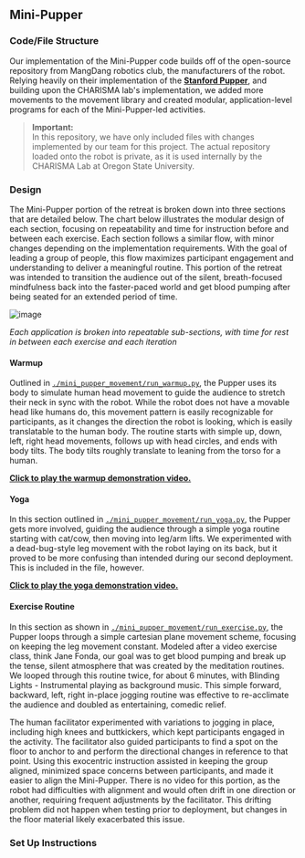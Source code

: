 <!-- README for Mini-Pupper portion of retreat -->
<!-- NOT FINAL, NEEDS TO BE UPDATED -->

## Mini-Pupper

### Code/File Structure

Our implementation of the Mini-Pupper code builds off of the open-source repository from MangDang robotics club, the manufacturers of the robot. Relying heavily on their implementation of the [**Stanford Pupper**](https://github.com/mangdangroboticsclub/StanfordQuadruped), and building upon the CHARISMA lab's implementation, we added more movements to the movement library and created modular, application-level programs for each of the Mini-Pupper-led activities. 

> **Important:**   
> In this repository, we have only included files with changes implemented by our team for this project. The actual repository loaded onto the robot is private, as it is used internally by the CHARISMA Lab at Oregon State University. 

### Design

The Mini-Pupper portion of the retreat is broken down into three sections that are detailed below. The chart below illustrates the modular design of each section, focusing on repeatability and time for instruction before and between each exercise. Each section follows a similar flow, with minor changes depending on the implementation requirements. With the goal of leading a group of people, this flow maximizes participant engagement and understanding to deliver a meaningful routine. This portion of the retreat was intended to transition the audience out of the silent, breath-focused mindfulness back into the faster-paced world and get blood pumping after being seated for an extended period of time. 

![image](https://github.com/user-attachments/assets/c7d09e39-4c90-4e40-9ffa-bf7f3015f854)

_Each application is broken into repeatable sub-sections, with time for rest in between each exercise and each iteration_

#### Warmup 

Outlined in [```./mini_pupper_movement/run_warmup.py```](./mini_pupper_movement/run_warmup.py), the Pupper uses its body to simulate human head movement to guide the audience to stretch their neck in sync with the robot. While the robot does not have a movable head like humans do, this movement pattern is easily recognizable for participants, as it changes the direction the robot is looking, which is easily translatable to the human body. The routine starts with simple up, down, left, right head movements, follows up with head circles, and ends with body tilts. The body tilts roughly translate to leaning from the torso for a human. 

[**Click to play the warmup demonstration video.**](https://drive.google.com/file/d/1OVnpunN8wKPfg2uUSVJMXKQ-1nels47n/view?usp=sharing)

#### Yoga 

In this section outlined in [```./mini_pupper_movement/run_yoga.py```](./mini_pupper_movement/run_yoga.py), the Pupper gets more involved, guiding the audience through a simple yoga routine starting with cat/cow, then moving into leg/arm lifts. We experimented with a dead-bug-style leg movement with the robot laying on its back, but it proved to be more confusing than intended during our second deployment. This is included in the file, however. 

[**Click to play the yoga demonstration video.**](https://drive.google.com/file/d/17yOVXQMNxOAIIpIXIQHCdugtXRzkFfx8/view?usp=sharing)

#### Exercise Routine

In this section as shown in [```./mini_pupper_movement/run_exercise.py```](./mini_pupper_movement/run_exercise.py), the Pupper loops through a simple cartesian plane movement scheme, focusing on keeping the leg movement constant. Modeled after a video exercise class, think Jane Fonda, our goal was to get blood pumping and break up the tense, silent atmosphere that was created by the meditation routines. We looped through this routine twice, for about 6 minutes, with Blinding Lights - Instrumental playing as background music. This simple forward, backward, left, right in-place jogging routine was effective to re-acclimate the audience and doubled as entertaining, comedic relief. 

The human facilitator experimented with variations to jogging in place, including high knees and buttkickers, which kept participants engaged in the activity. The facilitator also guided participants to find a spot on the floor to anchor to and perform the directional changes in reference to that point. Using this exocentric instruction assisted in keeping the group aligned, minimized space concerns between participants, and made it easier to align the Mini-Pupper. There is no video for this portion, as the robot had difficulties with alignment and would often drift in one direction or another, requiring frequent adjustments by the facilitator. This drifting problem did not happen when testing prior to deployment, but changes in the floor material likely exacerbated this issue.

### Set Up Instructions
